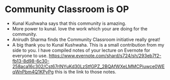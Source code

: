 # Community Classroom is OP

- Kunal Kushwaha says that this community is amazing.
- More power to kunal. love the work which your are doing for the community.
- Anirudh Sharma finds the Community Classroom initiative really great!
- A big thank you to Kunal Kushwaha. This is a small contribution from my side to you. I have compiled notes of your lecture 
  on Evernote for everyone to use. https://www.evernote.com/shard/s724/sh/293eb7f2-fb13-8d98-6c30-258aca16c302/Cst67rlNYuKd30LzStfGPZ_2BQAfWXeLMMCPiuwce0WEqWnPbm4Q1KPyPg
  this is the link to those notes. 

